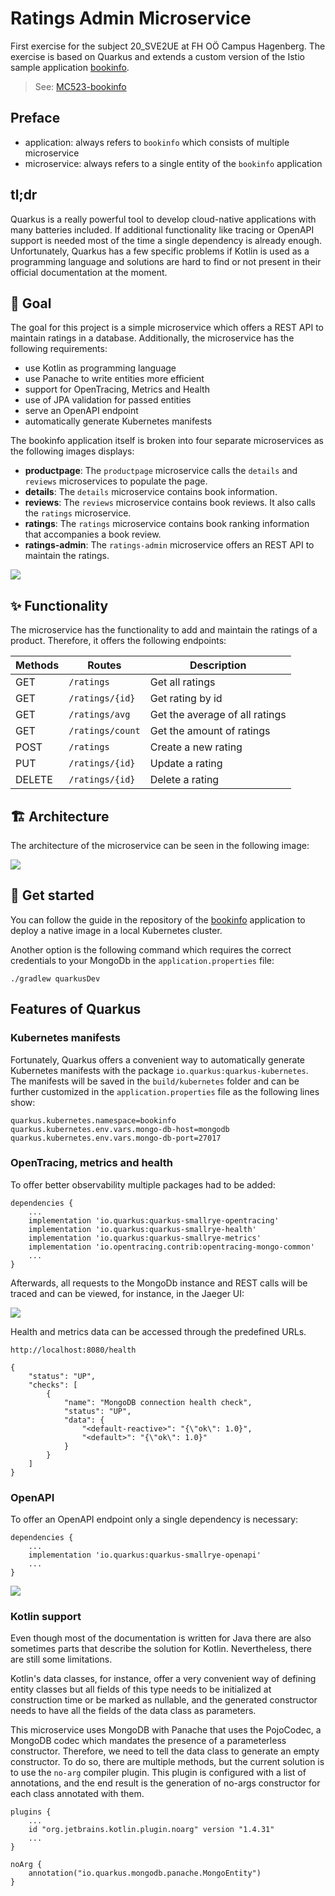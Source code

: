 # Ratings Admin Microservice

First exercise for the subject 20_SVE2UE at FH OÖ Campus Hagenberg. The exercise is based on Quarkus and extends a custom version of the Istio sample application [bookinfo](https://github.com/istio/istio/tree/master/samples/bookinfo).
> See: [MC523-bookinfo](https://github.com/ammerzon/MC523-bookinfo)

## Preface

* application: always refers to `bookinfo` which consists of multiple microservice
* microservice: always refers to a single entity of the `bookinfo` application

## tl;dr
Quarkus is a really powerful tool to develop cloud-native applications with many batteries included. If additional functionality like tracing or OpenAPI support is needed most of the time a single dependency is already enough. Unfortunately, Quarkus has a few specific problems if Kotlin is used as a programming language and solutions are hard to find or not present in their official documentation at the moment.

## 🚩 Goal
The goal for this project is a simple microservice which offers a REST API to maintain ratings in a database. Additionally, the microservice has the following requirements:

* use Kotlin as programming language
* use Panache to write entities more efficient
* support for OpenTracing, Metrics and Health
* use of JPA validation for passed entities
* serve an OpenAPI endpoint
* automatically generate Kubernetes manifests

The bookinfo application itself is broken into four separate microservices as the following images displays:

* **productpage**: The ``productpage`` microservice calls the ``details`` and ``reviews`` microservices to populate the page.
* **details**: The ``details`` microservice contains book information.
* **reviews**: The ``reviews`` microservice contains book reviews. It also calls the ``ratings`` microservice.
* **ratings**: The ``ratings`` microservice contains book ranking information that accompanies a book review.
* **ratings-admin**: The ``ratings-admin`` microservice offers an REST API to maintain the ratings.

![](.github/architecture.png)

## ✨ Functionality

The microservice has the functionality to add and maintain the ratings of a product. Therefore, it offers the following endpoints:

| Methods | Routes           | Description                    |
|---------|------------------|--------------------------------|
| GET     | `/ratings`       | Get all ratings                |
| GET     | `/ratings/{id}`  | Get rating by id               |
| GET     | `/ratings/avg`   | Get the average of all ratings |
| GET     | `/ratings/count` | Get the amount of ratings      |
| POST    | `/ratings`       | Create a new rating            |
| PUT     | `/ratings/{id}`  | Update a rating                |
| DELETE  | `/ratings/{id}`  | Delete a rating                |

## 🏗 Architecture 

The architecture of the microservice can be seen in the following image:

![](.github/cld.png)

## 🚀 Get started

You can follow the guide in the repository of the [bookinfo](https://github.com/ammerzon/MC523-bookinfo) application to deploy a native image in a local Kubernetes cluster.

Another option is the following command which requires the correct credentials to your MongoDb in the `application.properties` file:
```shell
./gradlew quarkusDev
```

## Features of Quarkus

### Kubernetes manifests

Fortunately, Quarkus offers a convenient way to automatically generate Kubernetes manifests with the package `io.quarkus:quarkus-kubernetes`. The manifests will be saved in the `build/kubernetes` folder and can be further customized in the `application.properties` file as the following lines show:

```
quarkus.kubernetes.namespace=bookinfo
quarkus.kubernetes.env.vars.mongo-db-host=mongodb
quarkus.kubernetes.env.vars.mongo-db-port=27017
```

### OpenTracing, metrics and health

To offer better observability multiple packages had to be added:

```
dependencies {
    ...
    implementation 'io.quarkus:quarkus-smallrye-opentracing'
    implementation 'io.quarkus:quarkus-smallrye-health'
    implementation 'io.quarkus:quarkus-smallrye-metrics'
    implementation 'io.opentracing.contrib:opentracing-mongo-common'
    ...
}
```

Afterwards, all requests to the MongoDb instance and REST calls will be traced and can be viewed, for instance, in the Jaeger UI:

![](.github/tracing.png)

Health and metrics data can be accessed through the predefined URLs.

```
http://localhost:8080/health

{
    "status": "UP",
    "checks": [
        {
            "name": "MongoDB connection health check",
            "status": "UP",
            "data": {
                "<default-reactive>": "{\"ok\": 1.0}",
                "<default>": "{\"ok\": 1.0}"
            }
        }
    ]
}
```

### OpenAPI

To offer an OpenAPI endpoint only a single dependency is necessary:

```
dependencies {
    ...
    implementation 'io.quarkus:quarkus-smallrye-openapi'
    ...
}
```

![](.github/swagger-ui.png)

### Kotlin support

Even though most of the documentation is written for Java there are also sometimes parts that describe the solution for Kotlin. Nevertheless, there are still some limitations.

Kotlin's data classes, for instance, offer a very convenient way of defining entity classes but all fields of this type needs to be initialized at construction time or be marked as nullable, and the generated constructor needs to have all the fields of the data class as parameters.

This microservice uses MongoDB with Panache that uses the PojoCodec, a MongoDB codec which mandates the presence of a parameterless constructor. Therefore, we need to tell the data class to generate an empty constructor. To do so, there are multiple methods, but the current solution is to use the `no-arg` compiler plugin. This plugin is configured with a list of annotations, and the end result is the generation of no-args constructor for each class annotated with them.

```
plugins {
    ...
    id "org.jetbrains.kotlin.plugin.noarg" version "1.4.31"
    ...
}

noArg {
    annotation("io.quarkus.mongodb.panache.MongoEntity")
}
```